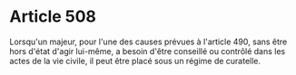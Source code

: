 # Article 508

Lorsqu'un majeur, pour l'une des causes prévues à l'article 490, sans être hors d'état d'agir lui-même, a besoin d'être conseillé ou contrôlé dans les actes de la vie civile, il peut être placé sous un régime de curatelle.
